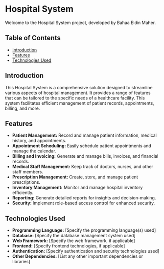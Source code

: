 # Hospital System

Welcome to the Hospital System project, developed by Bahaa Eldin Maher.

## Table of Contents
- [Introduction](#introduction)
- [Features](#features)
- [Technologies Used](#technologies-used)


## Introduction

This Hospital System is a comprehensive solution designed to streamline various aspects of hospital management. It provides a range of features that can be tailored to the specific needs of a healthcare facility. This system facilitates efficient management of patient records, appointments, billing, and more.

## Features

- **Patient Management:** Record and manage patient information, medical history, and appointments.
- **Appointment Scheduling:** Easily schedule patient appointments and manage the calendar.
- **Billing and Invoicing:** Generate and manage bills, invoices, and financial records.
- **Medical Staff Management:** Keep track of doctors, nurses, and other staff members.
- **Prescription Management:** Create, store, and manage patient prescriptions.
- **Inventory Management:** Monitor and manage hospital inventory efficiently.
- **Reporting:** Generate detailed reports for insights and decision-making.
- **Security:** Implement role-based access control for enhanced security.

## Technologies Used

- **Programming Language:** [Specify the programming language(s) used]
- **Database:** [Specify the database management system used]
- **Web Framework:** [Specify the web framework, if applicable]
- **Frontend:** [Specify frontend technologies, if applicable]
- **Authentication:** [Specify authentication and security technologies used]
- **Other Dependencies:** [List any other important dependencies or libraries]
